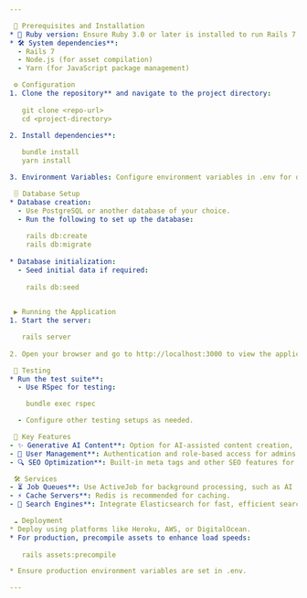 ```yaml
---

 🚀 Prerequisites and Installation
* 💎 Ruby version: Ensure Ruby 3.0 or later is installed to run Rails 7 smoothly.
* 🛠️ System dependencies**:
  - Rails 7
  - Node.js (for asset compilation)
  - Yarn (for JavaScript package management)

 ⚙️ Configuration
1. Clone the repository** and navigate to the project directory:
  
   git clone <repo-url>
   cd <project-directory>
   
2. Install dependencies**:

   bundle install
   yarn install

3. Environment Variables: Configure environment variables in .env for database connections, API keys, etc.

 🗄️ Database Setup
* Database creation:
  - Use PostgreSQL or another database of your choice.
  - Run the following to set up the database:
  
    rails db:create
    rails db:migrate
 
* Database initialization:
  - Seed initial data if required:
  
    rails db:seed
    

 ▶️ Running the Application
1. Start the server:

   rails server
 
2. Open your browser and go to http://localhost:3000 to view the application 🎉.

 🧪 Testing
* Run the test suite**:
  - Use RSpec for testing:

    bundle exec rspec

  - Configure other testing setups as needed.

 🌟 Key Features
- ✨ Generative AI Content**: Option for AI-assisted content creation, making it easier for bloggers to generate articles and ideas.
- 👥 User Management**: Authentication and role-based access for admins and users.
- 🔍 SEO Optimization**: Built-in meta tags and other SEO features for better visibility.

 🛠️ Services
- ⏳ Job Queues**: Use ActiveJob for background processing, such as AI content generation tasks.
- ⚡ Cache Servers**: Redis is recommended for caching.
- 🔎 Search Engines**: Integrate Elasticsearch for fast, efficient search functionality.

 ☁️ Deployment
* Deploy using platforms like Heroku, AWS, or DigitalOcean.
* For production, precompile assets to enhance load speeds:
 
   rails assets:precompile

* Ensure production environment variables are set in .env.

---
```


